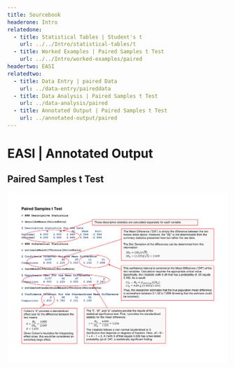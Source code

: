 ```yaml
---
title: Sourcebook
headerone: Intro
relatedone:
  - title: Statistical Tables | Student's t
    url: ../../Intro/statistical-tables/t
  - title: Worked Examples | Paired Samples t Test
    url: ../../Intro/worked-examples/paired
headertwo: EASI
relatedtwo:
  - title: Data Entry | paired Data
    url: ../data-entry/paireddata
  - title: Data Analysis | Paired Samples t Test
    url: ../data-analysis/paired
  - title: Annotated Output | Paired Samples t Test
    url: ../annotated-output/paired
---
```


# EASI | Annotated Output

## Paired Samples t Test

<p align="center"><kbd><img src="paired.png"></kbd></p>
